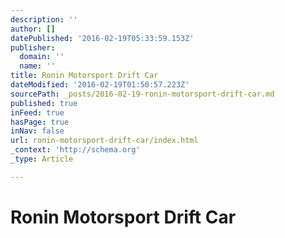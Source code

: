 ```yaml
---
description: ''
author: []
datePublished: '2016-02-19T05:33:59.153Z'
publisher:
  domain: ''
  name: ''
title: Ronin Motorsport Drift Car
dateModified: '2016-02-19T01:50:57.223Z'
sourcePath: _posts/2016-02-19-ronin-motorsport-drift-car.md
published: true
inFeed: true
hasPage: true
inNav: false
url: ronin-motorsport-drift-car/index.html
_context: 'http://schema.org'
_type: Article

---
```

# Ronin Motorsport Drift Car